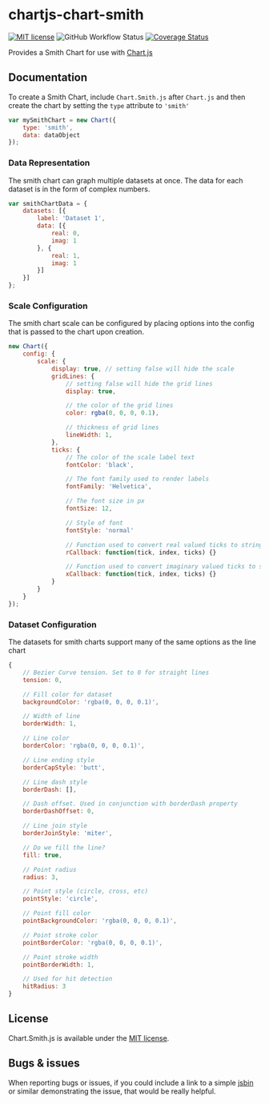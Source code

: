 # chartjs-chart-smith

[![MIT license](https://img.shields.io/github/license/chartjs/chartjs-chart-smith)](https://github.com/chartjs/chartjs-chart-smith/blob/master/LICENSE.md)
![GitHub Workflow Status](https://img.shields.io/github/workflow/status/chartjs/chartjs-chart-smith/CI)
[![Coverage Status](https://coveralls.io/repos/github/chartjs/chartjs-chart-smith/badge.svg?branch=master)](https://coveralls.io/github/chartjs/chartjs-chart-smith?branch=master)

Provides a Smith Chart for use with [Chart.js](http://www.chartjs.org)

## Documentation

To create a Smith Chart, include `Chart.Smith.js` after `Chart.js` and then create the chart by setting the `type` attribute to `'smith'`

```javascript
var mySmithChart = new Chart({
	type: 'smith',
	data: dataObject
});
```

### Data Representation

The smith chart can graph multiple datasets at once. The data for each dataset is in the form of complex numbers.

```javascript
var smithChartData = {
	datasets: [{
		label: 'Dataset 1',
		data: [{
			real: 0,
			imag: 1
		}, {
			real: 1,
			imag: 1
		}]
	}]	
};
```

### Scale Configuration
The smith chart scale can be configured by placing options into the config that is passed to the chart upon creation.

```javascript
new Chart({
	config: {
		scale: {
			display: true, // setting false will hide the scale
			gridLines: {
				// setting false will hide the grid lines
				display: true, 

				// the color of the grid lines
				color: rgba(0, 0, 0, 0.1), 

				// thickness of grid lines
				lineWidth: 1, 
			},
			ticks: {
				// The color of the scale label text
				fontColor: 'black',

				// The font family used to render labels
				fontFamily: 'Helvetica',

				// The font size in px
				fontSize: 12,

				// Style of font
				fontStyle: 'normal'

				// Function used to convert real valued ticks to strings
				rCallback: function(tick, index, ticks) {}

				// Function used to convert imaginary valued ticks to strings
				xCallback: function(tick, index, ticks) {}
			}
		}
	}
});
```

### Dataset Configuration

The datasets for smith charts support many of the same options as the line chart

```javascript
{
	// Bezier Curve tension. Set to 0 for straight lines
	tension: 0,

	// Fill color for dataset
	backgroundColor: 'rgba(0, 0, 0, 0.1)',

	// Width of line
	borderWidth: 1,

	// Line color
	borderColor: 'rgba(0, 0, 0, 0.1)',

	// Line ending style
	borderCapStyle: 'butt',

	// Line dash style
	borderDash: [],

	// Dash offset. Used in conjunction with borderDash property
	borderDashOffset: 0,

	// Line join style
	borderJoinStyle: 'miter',

	// Do we fill the line?
	fill: true,

	// Point radius
	radius: 3,

	// Point style (circle, cross, etc)
	pointStyle: 'circle',

	// Point fill color
	pointBackgroundColor: 'rgba(0, 0, 0, 0.1)',

	// Point stroke color
	pointBorderColor: 'rgba(0, 0, 0, 0.1)',

	// Point stroke width
	pointBorderWidth: 1,

	// Used for hit detection
	hitRadius: 3
}
```

## License

Chart.Smith.js is available under the [MIT license](http://opensource.org/licenses/MIT).

## Bugs & issues

When reporting bugs or issues, if you could include a link to a simple [jsbin](http://jsbin.com) or similar demonstrating the issue, that would be really helpful.